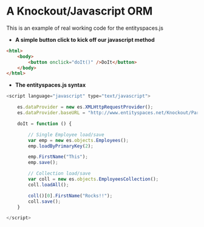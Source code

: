 A Knockout/Javascript ORM
============================================


This is an example of real working code for the entityspaces.js


* **A simple button click to kick off our javascript method**


````html
<html>
    <body>
        <button onclick="doIt()" />DoIt</button>
    </body>
</html>
````


* **The entityspaces.js syntax**


````javascript
<script language="javascript" type="text/javascript">

    es.dataProvider = new es.XMLHttpRequestProvider();
    es.dataProvider.baseURL = "http://www.entityspaces.net/Knockout/Part1/esService/esJson.svc/";

    doIt = function () {

        // Single Employee load/save
        var emp = new es.objects.Employees();
        emp.loadByPrimaryKey(2);

        emp.FirstName("This");
        emp.save();

        // Collection load/save
        var coll = new es.objects.EmployeesCollection();
        coll.loadAll();

        coll()[0].FirstName("Rocks!!");
        coll.save();
    }

</script>
````